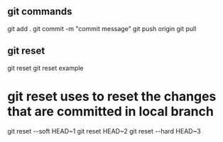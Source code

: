 ## git commands
git add .
git commit -m "commit message"
git push origin <branch-name>
git pull 

## git reset
git reset 
git reset example
# git reset uses to reset the changes that are committed in local branch

git reset --soft HEAD~1
git reset HEAD~2
git reset --hard HEAD~3
